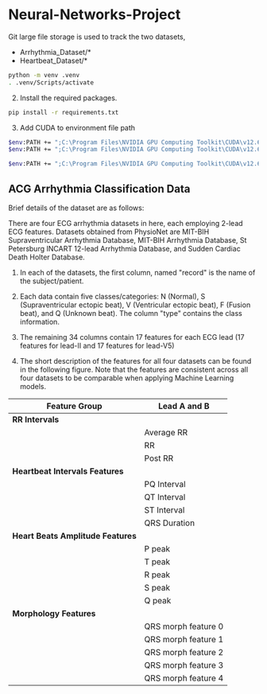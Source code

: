 # Neural-Networks-Project

Git large file storage is used to track the two datasets, 
- Arrhythmia_Dataset/*
- Heartbeat_Dataset/*

```bash
python -m venv .venv
. .venv/Scripts/activate 
```

2. Install the required packages.

```bash
pip install -r requirements.txt
```

3. Add CUDA to environment file path
```bash
$env:PATH += ";C:\Program Files\NVIDIA GPU Computing Toolkit\CUDA\v12.6\bin"
$env:PATH += ";C:\Program Files\NVIDIA GPU Computing Toolkit\CUDA\v12.6\libnvvp"

$env:PATH += ";C:\Program Files\NVIDIA GPU Computing Toolkit\CUDA\v12.6\cudnn\bin"

```
## ACG Arrhythmia Classification Data

Brief details of the dataset are as follows:

There are four ECG arrhythmia datasets in here, each employing 2-lead ECG features. Datasets obtained from PhysioNet are MIT-BIH Supraventricular Arrhythmia Database, MIT-BIH Arrhythmia Database, St Petersburg INCART 12-lead Arrhythmia Database, and Sudden Cardiac Death Holter Database.


1. In each of the datasets, the first column, named "record" is the name of the subject/patient.

2. Each data contain five classes/categories: N (Normal), S (Supraventricular ectopic beat), V (Ventricular ectopic beat), F (Fusion beat), and Q (Unknown beat). The column "type" contains the class information.

3. The remaining 34 columns contain 17 features for each ECG lead (17 features for lead-II and 17 features for lead-V5)

4. The short description of the features for all four datasets can be found in the following figure. Note that the features are consistent across all four datasets to be comparable when applying Machine Learning models.


| Feature Group                      | Lead A and B            |
|------------------------------------|--------------------------|
| **RR Intervals**                   |                          |
|                                    | Average RR               |
|                                    | RR                       |
|                                    | Post RR                  |
| **Heartbeat Intervals Features**   |                          |
|                                    | PQ Interval              |
|                                    | QT Interval              |
|                                    | ST Interval              |
|                                    | QRS Duration             |
| **Heart Beats Amplitude Features** |                          |
|                                    | P peak                   |
|                                    | T peak                   |
|                                    | R peak                   |
|                                    | S peak                   |
|                                    | Q peak                   |
| **Morphology Features**            |                          |
|                                    | QRS morph feature 0      |
|                                    | QRS morph feature 1      |
|                                    | QRS morph feature 2      |
|                                    | QRS morph feature 3      |
|                                    | QRS morph feature 4      |

